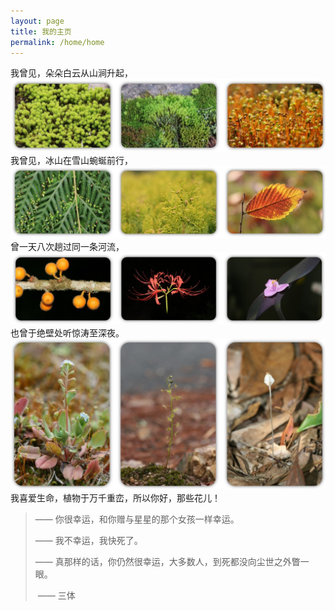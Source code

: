 ```yaml
---
layout: page
title: 我的主页  
permalink: /home/home
---
```


我曾见，朵朵白云从山涧升起，
![](https://github.com/qbycs/qbycs.github.io/blob/master/image/home/home%201.jpg?raw=true)
我曾见，冰山在雪山蜿蜒前行，
![](https://github.com/qbycs/qbycs.github.io/blob/master/image/home/home%202.jpg?raw=true)
曾一天八次趟过同一条河流，
![](https://github.com/qbycs/qbycs.github.io/blob/master/image/home/home%203.jpg?raw=true)
也曾于绝壁处听惊涛至深夜。
![](https://github.com/qbycs/qbycs.github.io/blob/master/image/home/home%204.jpg?raw=true)
我喜爱生命，植物于万千重峦，所以你好，那些花儿！

  

 

 

 

 


>  —— 你很幸运，和你赠与星星的那个女孩一样幸运。
>
>  —— 我不幸运，我快死了。
>
>  —— 真那样的话，你仍然很幸运，大多数人，到死都没向尘世之外瞥一眼。
>
>  ​                                                                                                                                                     —— 三体
>
